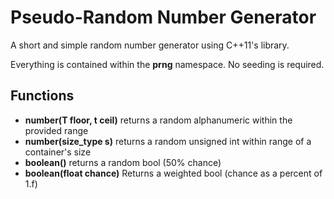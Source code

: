 # Pseudo-Random Number Generator

A short and simple random number generator using C++11's <random> library.
  
Everything is contained within the **prng** namespace. No seeding is required.

## Functions
  - **number(T floor, t ceil)** returns a random alphanumeric within the provided range
  - **number(size_type s)** returns a random unsigned int within range of a container's size
  - **boolean()** returns a random bool (50% chance)
  - **boolean(float chance)** Returns a weighted bool (chance as a percent of 1.f)
